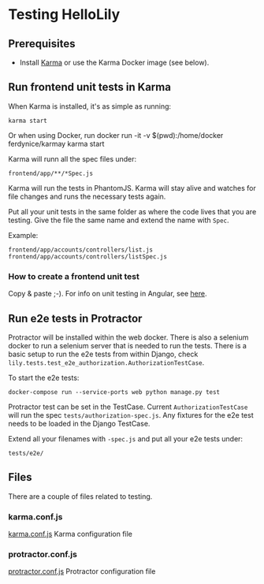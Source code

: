 # Testing HelloLily

## Prerequisites

- Install [Karma](https://karma-runner.github.io/0.12/intro/installation.html) or use the Karma Docker image (see below).

## Run frontend unit tests in Karma

When Karma is installed, it's as simple as running:

    karma start

Or when using Docker, run
    docker run -it -v $(pwd):/home/docker ferdynice/karmay karma start

Karma will runn all the spec files under:

    frontend/app/**/*Spec.js

Karma will run the tests in PhantomJS. Karma will stay alive and watches for file changes and runs the necessary tests again.

Put all your unit tests in the same folder as where the code lives that you are testing. Give the file the same name and
extend the name with `Spec`.

Example:

    frontend/app/accounts/controllers/list.js
    frontend/app/accounts/controllers/listSpec.js

### How to create a frontend unit test

Copy & paste ;-). For info on unit testing in Angular, see [here](https://docs.angularjs.org/guide/unit-testing).

## Run e2e tests in Protractor

Protractor will be installed within the web docker. There is also a selenium docker to run a selenium server that is
needed to run the tests. There is a basic setup to run the e2e tests from within Django, check
`lily.tests.test_e2e_authorization.AuthorizationTestCase`.

To start the e2e tests:

    docker-compose run --service-ports web python manage.py test

Protractor test can be set in the TestCase. Current `AuthorizationTestCase` will run the spec `tests/authorization-spec.js`.
Any fixtures for the e2e test needs to be loaded in the Django TestCase.

Extend all your filenames with `-spec.js` and put all your e2e tests under:

    tests/e2e/

## Files

There are a couple of files related to testing.

### karma.conf.js

[karma.conf.js](karma.conf.js)
Karma configuration file

### protractor.conf.js

[protractor.conf.js](protractor.conf.js)
Protractor configuration file
